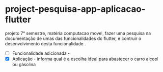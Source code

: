 # project-pesquisa-app-aplicacao-flutter
 projeto 7° semestre, matéria computacao movel, fazer uma pesquisa  na documentaçâo de umas das funcionalidades  do flutter, e contruir o desenvolvimento desta funcionalidade .
 
- [ ]  Funcionalidade adicionada - 
- [x]  Aplicaçâo - informa qual é a escolha ideal para abastecer o carro alcool ou gásolina
